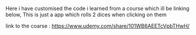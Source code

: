 Here i have customised the code i learned from a course which ill be linking below, This is just a app which rolls 2 dices when clicking on them

link to the coarse : https://www.udemy.com/share/101WB6AEETcVpbTHwH/
